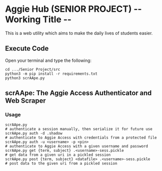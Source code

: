 # Aggie Hub (SENIOR PROJECT) -- Working Title --

This is a web utility which aims to make the daily lives of students easier.

## Execute Code

Open your terminal and type the following:

```
cd .../Senior Project/src
python3 -m pip install -r requirements.txt
python3 scrAApe.py
```

## scrAApe: The Aggie Access Authenticator and Web Scraper

### Usage

```
scrAApe.py                                                                                          # authenticate a session manually, then serialize it for future use
scrAApe.py auth -d .shadow                                                                          # authenticate to Aggie Access with credentials from a protected file
scrAApe.py auth -u <username> -p <pin>                                                              # authenticate to Aggie Access with a given username and password
scrAApe.py get {term, subject} .<username>-sess.pickle                                              # get data from a given uri in a pickled session
scrAApe.py post {term, subject} <datafile> .<username>-sess.pickle                                   # post data to the given uri from a pickled session
```
